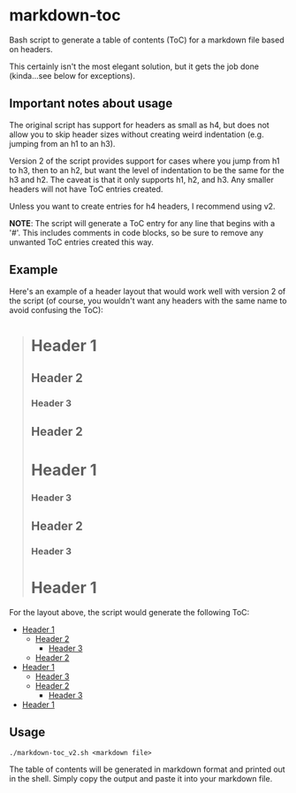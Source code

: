 # markdown-toc
Bash script to generate a table of contents (ToC) for a markdown file based on headers. 

This certainly isn't the most elegant solution, but it gets the job done (kinda...see below for exceptions).

## Important notes about usage

The original script has support for headers as small as h4, but does not allow you to skip header sizes without creating weird indentation (e.g. jumping from an h1 to an h3). 

Version 2 of the script provides support for cases where you jump from h1 to h3, then to an h2, but want the level of indentation to be the same for the h3 and h2. The caveat is that it only supports h1, h2, and h3. Any smaller headers will not have ToC entries created. 

Unless you want to create entries for h4 headers, I recommend using v2.

**NOTE**: The script will generate a ToC entry for any line that begins with a '#'. This includes comments in code blocks, so be sure to remove any unwanted ToC entries created this way.

## Example

Here's an example of a header layout that would work well with version 2 of the script (of course, you wouldn't want any headers with the same name to avoid confusing the ToC):

> # Header 1
>
> ## Header 2
>
> ### Header 3
>
> ## Header 2
>
> # Header 1
>
> ### Header 3
>
> ## Header 2
>
> ### Header 3
>
> # Header 1

For the layout above, the script would generate the following ToC:
 * [Header 1](#header-1)
	* [Header 2](#header-2)
		* [Header 3](#header-3)
	* [Header 2](#header-2)
* [Header 1](#header-1)
	* [Header 3](#header-3)
	* [Header 2](#header-2)
		* [Header 3](#header-3)
* [Header 1](#header-1)





## Usage
```
./markdown-toc_v2.sh <markdown file>
```
The table of contents will be generated in markdown format and printed out in the shell. Simply copy the output and paste it into your markdown file.
